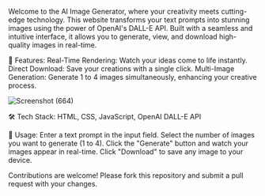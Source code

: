 Welcome to the AI Image Generator, where your creativity meets cutting-edge technology. This website transforms your text prompts into stunning images using the power of OpenAI's DALL-E API. Built with a seamless and intuitive interface, it allows you to generate, view, and download high-quality images in real-time.

🚀 Features:
 Real-Time Rendering: Watch your ideas come to life instantly.
Direct Download: Save your creations with a single click.
Multi-Image Generation: Generate 1 to 4 images simultaneously, enhancing your creative process.

![Screenshot (664)](https://github.com/ShwetaTyagi1/AI-ImageGenerator/assets/123883560/29e4a48e-0c84-4684-8105-13f98f97b848)


🛠 Tech Stack:
 HTML, CSS, JavaScript, OpenAI DALL-E API


📝 Usage:
 Enter a text prompt in the input field.
Select the number of images you want to generate (1 to 4).
Click the "Generate" button and watch your images appear in real-time.
Click "Download" to save any image to your device.

Contributions are welcome! Please fork this repository and submit a pull request with your changes.


